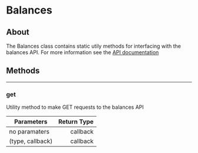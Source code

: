 # Balances

## **About**
The Balances class contains static utily methods for interfacing with the balances API. For more information see the [API documentation](http://docs.paymentrails.com/#balances)
## **Methods**
---
### **get**
Utility method to make GET requests to the balances API

Parameters | Return Type 
--- | ---:
no paramaters | callback
(type, callback) | callback